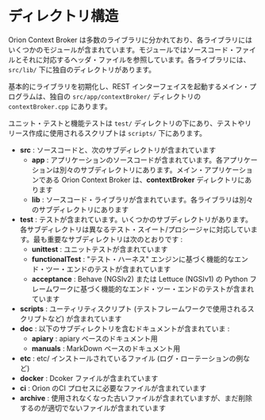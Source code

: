 # ディレクトリ構造

Orion Context Broker は多数のライブラリに分かれており、各ライブラリにはいくつかのモジュールが含まれています。モジュールではソースコード・ファイルとそれに対応するヘッダ・ファイルを参照しています。各ライブラリには、`src/lib/` 下に独自のディレクトリがあります。

基本的にライブラリを初期化し、REST インターフェイスを起動するメイン・プログラムは、独自の `src/app/contextBroker/` ディレクトリの `contextBroker.cpp` にあります。

ユニット・テストと機能テストは `test/` ディレクトリの下にあり、テストやリリース作成に使用されるスクリプトは `scripts/` 下にあります。

* **src** : ソースコードと、次のサブディレクトリが含まれています
  * **app** : アプリケーションのソースコードが含まれています。各アプリケーションは別々のサブディレクトリにあります。メイン・アプリケーションである Orion Context Broker は、**contextBroker** ディレクトリにあります
  * **lib** : ソースコード・ライブラリが含まれています。各ライブラリは別々のサブディレクトリにあります
* **test** : テストが含まれています。いくつかのサブディレクトリがあります。各サブディレクトリは異なるテスト・スイート/プロシージャに対応しています。最も重要なサブディレクトリは次のとおりです :
  * **unittest** : ユニットテストが含まれています
  * **functionalTest** : "テスト・ハーネス" エンジンに基づく機能的なエンド・ツー・エンドのテストが含まれています
  * **acceptance** : Behave (NGSIv2) または Lettuce (NGSIv1) の Python フレームワークに基づく機能的なエンド・ツー・エンドのテストが含まれています
* **scripts** : ユーティリティスクリプト (テストフレームワークで使用されるスクリプトなど) が含まれています
* **doc** : 以下のサブディレクトリを含むドキュメントが含まれていま :
  * **apiary** : apiary ベースのドキュメント用
  * **manuals** : MarkDown ベースのドキュメント用
* **etc** : etc/ インストールされているファイル (ログ・ローテーションの例など)
* **docker** : Dcoker ファイルが含まれています
* **ci** : Orion のCI プロセスに必要なファイルが含まれています
* **archive** : 使用されなくなった古いファイルが含まれていますが、まだ削除するのが適切でないファイルが含まれています
